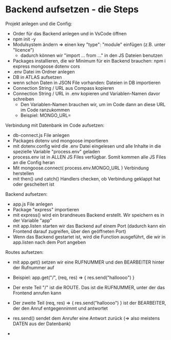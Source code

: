 # Backend aufsetzen - die Steps

Projekt anlegen und die Config:
- Order für das Backend anlegen und in VsCode öffnen
- npm init -y
- Modulsystem ändern => einen key "type": "module" einfügen (z.B. unter "licence")
  - dadurch können wir "import ... from ..." in den JS Dateien benutzen
- Packages installieren, die wir Minimum für ein Backend brauchen: npm i express mongoose dotenv cors
- .env Datei im Ordner anlegen
- DB in ATLAS aufsetzen
- wenn schon Daten in JSON File vorhanden: Dateien in DB importieren 
- Connection String / URL aus Compass kopieren
- Connection String / URL in .env kopieren und Variablen-Namen davor schreiben
  - Den Variablen-Namen brauchen wir, um im Code dann an diese URL im Code ranzukommen
  - Beispiel: MONGO_URL=<deinConnectionStringVonCompass>

Verbindung mit Datenbank im Code aufsetzen:
- db-connect.js File anlegen
- Packages dotenv und mongoose importieren
- mit dotenv.config wird die .env Datei eingelesen und alle Inhalte in die spezielle Variable "process.env" geladen
- process.env ist in ALLEN JS Files verfügbar. Somit kommen alle JS Files an die Config heran
- Mit mongoose.connect( process.env.MONGO_URL ) Verbindung herstellen
- mit then() und catch() Handlers checken, ob Verbindung geklappt hat oder gescheitert ist

Backend aufsetzen:
- app.js File anlegen
- Package "express" importieren
- mit express() wird ein brandneues Backend erstellt. Wir speichern es in der Variable "app"
- mit app.listen starten wir das Backend auf einem Port (dadurch kann ein Frontend darauf zugreifen, über den geöffneten Port)
- Wenn das Backend gestartet ist, wird die Function ausgeführt, die wir in app.listen nach dem Port angeben

Routes aufsetzen:
- mit app.get() setzen wir eine RUFNUMMER und den BEARBEITER hinter der Rufnummer auf
- Beispiel: app.get("/", (req, res) => { res.send("halloooo") }
- Der erste Teil "/" ist die ROUTE. Das ist die RUFNUMMER, unter der das Frontend anrufen kann
- Der zweite Teil  (req, res) => { res.send("halloooo") } ist der BEARBEITER, der den Anruf entgegennimmt und antwortet
- res.send() sendet dem Anrufer eine Antwort zurück (=> also meistens DATEN aus der Datenbank)

- 
